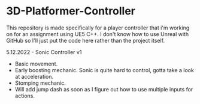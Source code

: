 # 3D-Platformer-Controller
This repository is made specifically for a player controller that i'm working on for an assignment using UE5 C++. I don't know how to use Unreal with GitHub so I'll just put the code here rather than the project itself.

5.12.2022 - Sonic Controller v1
- Basic movement.
- Early boosting mechanic. Sonic is quite hard to control, gotta take a look at acceleration.
- Stomping mechanic.
- Will add jump dash as soon as I figure out how to use multiple inputs for actions.

